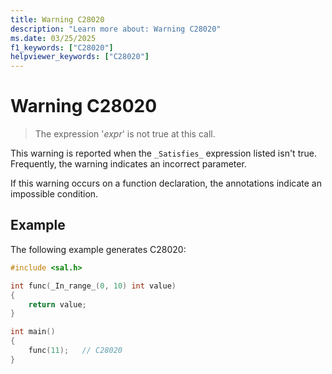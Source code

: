 ```yaml
---
title: Warning C28020
description: "Learn more about: Warning C28020"
ms.date: 03/25/2025
f1_keywords: ["C28020"]
helpviewer_keywords: ["C28020"]
---
```

# Warning C28020

> The expression '*expr*' is not true at this call.

This warning is reported when the `_Satisfies_` expression listed isn't true. Frequently, the warning indicates an incorrect parameter.

If this warning occurs on a function declaration, the annotations indicate an impossible condition.

## Example

The following example generates C28020:

```cpp
#include <sal.h>

int func(_In_range_(0, 10) int value)
{
    return value;
}

int main()
{
    func(11);   // C28020
}
```
